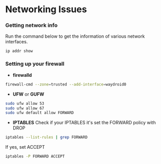 # Networking Issues

### Getting network info

Run the command below to get the information of various network interfaces.

`ip addr show`

### Setting up your firewall

* **firewalld**
```bash
firewall-cmd --zone=trusted --add-interface=waydroid0
```

* **UFW** or **GUFW**
```bash
sudo ufw allow 53
sudo ufw allow 67
sudo ufw default allow FORWARD
```
* **IPTABLES**
Check if your IPTABLES it's set the FORWARD policy with DROP
```bash
iptables --list-rules | grep FORWARD 
```
If yes, set ACCEPT
```bash
iptables -P FORWARD ACCEPT
```
